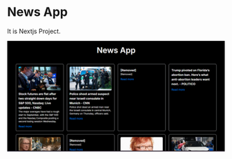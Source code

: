 # News App

It is Nextjs Project.

![Screenshot](./public/assets/Screenshot%202024-09-06%20183021.png)